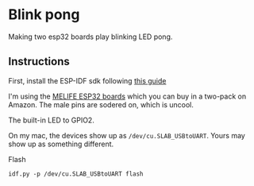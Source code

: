# Blink pong

Making two esp32 boards play blinking LED pong.

## Instructions

First, install the ESP-IDF sdk following [this guide](https://docs.espressif.com/projects/esp-idf/en/stable/get-started/)

I'm using the [MELIFE ESP32 boards](https://www.amazon.com/MELIFE-Development-Dual-Mode-Microcontroller-Integrated/dp/B07Q576VWZ)
which you can buy in a two-pack on Amazon. The male pins are sodered on, which is uncool.

The built-in LED to GPIO2.

On my mac, the devices show up as `/dev/cu.SLAB_USBtoUART`. Yours may show up as something different.

Flash
```
idf.py -p /dev/cu.SLAB_USBtoUART flash
```
